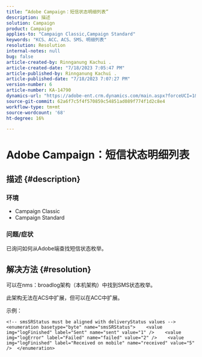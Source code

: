 ```yaml
---
title: “Adobe Campaign：短信状态明细列表”
description: 描述
solution: Campaign
product: Campaign
applies-to: "Campaign Classic,Campaign Standard"
keywords: "KCS、ACC、ACS、SMS、明细列表"
resolution: Resolution
internal-notes: null
bug: false
article-created-by: Rinnganung Kachui .
article-created-date: "7/18/2023 7:05:47 PM"
article-published-by: Rinnganung Kachui .
article-published-date: "7/18/2023 7:07:27 PM"
version-number: 6
article-number: KA-14790
dynamics-url: "https://adobe-ent.crm.dynamics.com/main.aspx?forceUCI=1&pagetype=entityrecord&etn=knowledgearticle&id=467a0e16-9e25-ee11-9cbd-6045bd006b4b"
source-git-commit: 62a6f7c5f4f570859c54851ad089f774f1d2c8e4
workflow-type: tm+mt
source-wordcount: '68'
ht-degree: 16%

---
```


# Adobe Campaign：短信状态明细列表

## 描述 {#description}




### 环境



- Campaign Classic
- Campaign Standard




### 问题/症状



已询问如何从Adobe端查找短信状态枚举。


## 解决方法 {#resolution}


可以在nms：broadlog架构（本机架构）中找到SMS状态枚举。

此架构无法在ACS中扩展，但可以在ACC中扩展。

示例：


```
<!-- smsSRStatus must be aligned with deliveryStatus values -->  <enumeration basetype="byte" name="smsSRStatus">    <value img="logFinished" label="Sent" name="sent" value="1" />    <value img="logError" label="Failed" name="failed" value="2" />    <value img="logFinished" label="Received on mobile" name="received" value="5" />  </enumeration>
```



